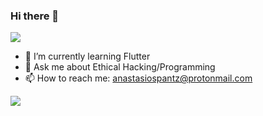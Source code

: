 ### Hi there 👋


<!--
**apantzar/apantzar** is a ✨ _special_ ✨ repository because its `README.md` (this file) appears on your GitHub profile.

Here are some ideas to get you started:

- 🔭 I’m currently working on ...
- 🌱 I’m currently learning Flutter
- 👯 I’m looking to collaborate on ...
- 🤔 I’m looking for help with ...
- 💬 Ask me about ...
- 📫 How to reach me: ...
- 😄 Pronouns: ...
- ⚡ Fun fact: ...
-->
<img src="https://github-readme-stats.vercel.app/api?username=apantzar&&show_icons=true&border_radius&theme=default&include_all_commits=true">

- 🌱 I’m currently learning Flutter
- 💬 Ask me about Ethical Hacking/Programming
- 📫 How to reach me: anastasiospantz@protonmail.com

<img src="https://github-readme-stats.vercel.app/api/top-langs/?username=apantzar&layout=compact&langs_count=15">

